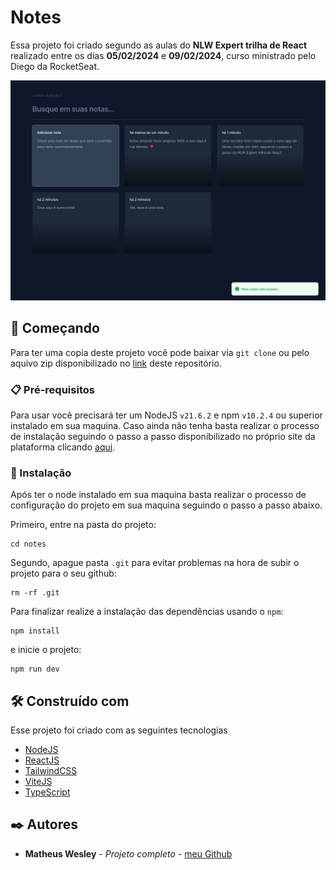 # Notes

Essa projeto foi criado segundo as aulas do __NLW Expert trilha de React__ realizado entre os dias __05/02/2024__ e __09/02/2024__, curso ministrado pelo Diego da RocketSeat.

![imagem de apresentação do projeto notes](./public/image.png)

## 🚀 Começando

Para ter uma copia deste projeto você pode baixar via ``git clone`` ou pelo aquivo zip disponibilizado no [link](https://github.com/MatheusWesley/notes) deste repositório.

### 📋 Pré-requisitos

Para usar você precisará ter um NodeJS ``v21.6.2`` e npm ``v10.2.4`` ou superior instalado em sua maquina. Caso ainda não tenha basta realizar o processo de instalação seguindo o passo a passo disponibilizado no próprio site da plataforma clicando [aqui](https://nodejs.org/).

### 🔧 Instalação

Após ter o node instalado em sua maquina basta realizar o processo de configuração do projeto em sua maquina seguindo o passo a passo abaixo.

Primeiro, entre na pasta do projeto:
```console
cd notes
```
Segundo, apague pasta ``.git`` para evitar problemas na hora de subir o projeto para o seu github:
```console
rm -rf .git
```

Para finalizar realize a instalação das dependências usando o ``npm``:
```console
npm install
```

e inicie o projeto:
```console
npm run dev
```

## 🛠️ Construído com

Esse projeto foi criado com as seguintes tecnologias

* [NodeJS](https://nodejs.org/en)
* [ReactJS](https://react.dev/)
* [TailwindCSS](https://tailwindcss.com/)
* [ViteJS](https://vitejs.dev/)
* [TypeScript](https://www.typescriptlang.org/)

## ✒️ Autores

* **Matheus Wesley** - *Projeto completo* - [meu Github](https://github.com/matheuswesley)